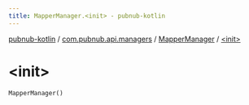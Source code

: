 ```yaml
---
title: MapperManager.<init> - pubnub-kotlin
---
```


[pubnub-kotlin](../../index.html) / [com.pubnub.api.managers](../index.html) / [MapperManager](index.html) / [&lt;init&gt;](./-init-.html)

# &lt;init&gt;

`MapperManager()`
